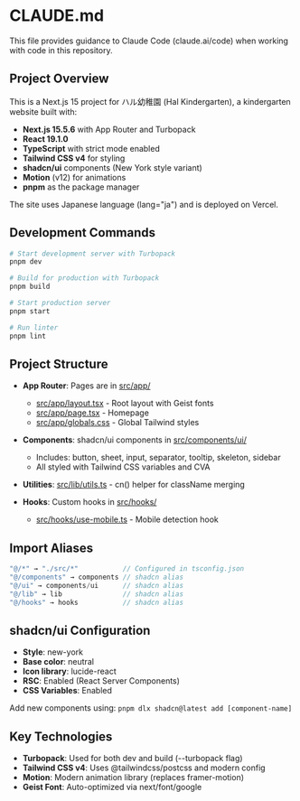 # CLAUDE.md

This file provides guidance to Claude Code (claude.ai/code) when working with code in this repository.

## Project Overview

This is a Next.js 15 project for ハル幼稚園 (Hal Kindergarten), a kindergarten website built with:
- **Next.js 15.5.6** with App Router and Turbopack
- **React 19.1.0**
- **TypeScript** with strict mode enabled
- **Tailwind CSS v4** for styling
- **shadcn/ui** components (New York style variant)
- **Motion** (v12) for animations
- **pnpm** as the package manager

The site uses Japanese language (lang="ja") and is deployed on Vercel.

## Development Commands

```bash
# Start development server with Turbopack
pnpm dev

# Build for production with Turbopack
pnpm build

# Start production server
pnpm start

# Run linter
pnpm lint
```

## Project Structure

- **App Router**: Pages are in [src/app/](src/app/)
  - [src/app/layout.tsx](src/app/layout.tsx) - Root layout with Geist fonts
  - [src/app/page.tsx](src/app/page.tsx) - Homepage
  - [src/app/globals.css](src/app/globals.css) - Global Tailwind styles

- **Components**: shadcn/ui components in [src/components/ui/](src/components/ui/)
  - Includes: button, sheet, input, separator, tooltip, skeleton, sidebar
  - All styled with Tailwind CSS variables and CVA

- **Utilities**: [src/lib/utils.ts](src/lib/utils.ts) - cn() helper for className merging

- **Hooks**: Custom hooks in [src/hooks/](src/hooks/)
  - [src/hooks/use-mobile.ts](src/hooks/use-mobile.ts) - Mobile detection hook

## Import Aliases

```typescript
"@/*" → "./src/*"           // Configured in tsconfig.json
"@/components" → components // shadcn alias
"@/ui" → components/ui      // shadcn alias
"@/lib" → lib               // shadcn alias
"@/hooks" → hooks           // shadcn alias
```

## shadcn/ui Configuration

- **Style**: new-york
- **Base color**: neutral
- **Icon library**: lucide-react
- **RSC**: Enabled (React Server Components)
- **CSS Variables**: Enabled

Add new components using: `pnpm dlx shadcn@latest add [component-name]`

## Key Technologies

- **Turbopack**: Used for both dev and build (--turbopack flag)
- **Tailwind CSS v4**: Uses @tailwindcss/postcss and modern config
- **Motion**: Modern animation library (replaces framer-motion)
- **Geist Font**: Auto-optimized via next/font/google

